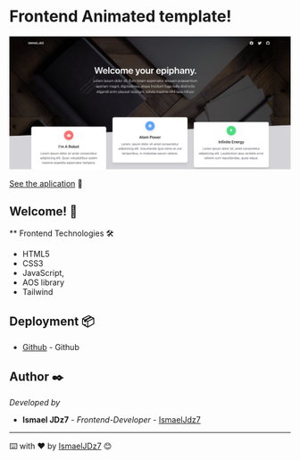 # Frontend Animated template!

![Captura de la app](Animated.png)

[See the aplication](https://ismaeljdz.github.io/animated-template/) 👀

## Welcome! 👋

\*\* Frontend Technologies 🛠

- HTML5
- CSS3
- JavaScript,
- AOS library
- Tailwind

## Deployment 📦

- [Github](https://github.com/) - Github

## Author ✒️

_Developed by_

- **Ismael JDz7** - _Frontend-Developer_ - [IsmaelJdz7](https://github.com/IsmaelJDz)

---

⌨️ with ❤️ by [IsmaelJDz7](https://github.com/IsmaelJDz) 😊
